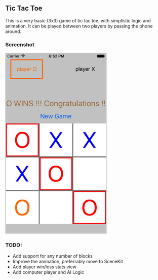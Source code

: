 ## Tic Tac Toe

This is a very basic (3x3) game of tic tac toe, with simplistic logic and animation. It can be played between two players by passing the phone around.

### Screenshot

<img src="https://github.com/freesuraj/TicTacToe/blob/master/TTT/screenshot.png?raw=true" width="320">


### TODO:
* Add support for any number of blocks
* Improve the animation, preferrably move to SceneKit
* Add player win/loss stats view
* Add computer player and AI Logic